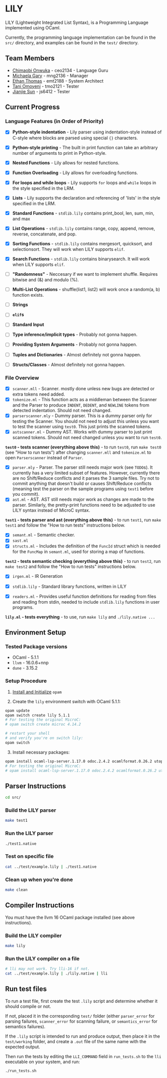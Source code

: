 # LILY

LILY (Lightweight Integrated List Syntax), is a Programming Language implemented using OCaml.

Currently, the programming language implementation can be found in the `src/` directory, and examples can be found in the `test/` directory.

## Team Members

- [Chimaobi Onwuka](https://github.com/chimaobionwuka) - ceo2134 - Language Guru
- [Michaela Gary](https://github.com/michaelagary) - mng2136 - Manager
- [Ethan Thomas](https://github.com/ethmth) - emt2188 - System Architect
- [Tani Omoyeni](https://github.com/tmo2121) - tmo2121 - Tester
- [Jianjie Sun](https://github.com/cszswx) - js6412 - Tester

## Current Progress

### Language Features (in Order of Priority)
- [x] **Python-style indentation** - Lily parser using indentation-style instead of C-style
where blocks are parsed using special `{}` characters.
- [x] **Python-style printing** - The built in print function can take an arbitrary number of arguments to print in Python-style.
- [x] **Nested Functions** - Lily allows for nested functions.
- [x] **Function Overloading** - Lily allows for overloading functions.
- [x] **For loops and while loops** - Lily supports `for` loops and `while` loops in the style specified in the LRM.
- [x] **Lists** - Lily supports the declaration and referencing of 'lists' in the style specified in the LRM.
- [x] **Standard Functions** - `stdlib.lily` contains print_bool, len, sum, min, and max
- [x] **List Operations** - `stdlib.lily` contains range, copy, append, remove, reverse, concatenate, and pop.
- [x] **Sorting Functions** - `stdlib.lily` contains mergesort, quicksort, and selectionsort. They will work when LILY supports `elif`.
- [x] **Search Functions** - `stdlib.lily` contains binarysearch. It will work when LILY supports `elif`.
- [ ] **"Randomness"** - Neccesary if we want to implement shuffle. Requires bitwise and (&) and modulo (%).
- [ ] **Multi-List Operations** - shuffle(list1, list2) will work once a random(a, b) function exists.
- [ ] **Strings** 
- [ ] **`elif`s**
- [ ] **Standard Input**
- [ ] **Type inference/implicit types** - Probably not gonna happen.
- [ ] **Providing System Arguments** - Probably not gonna happen.
- [ ] **Tuples and Dictionaries** - Almost definitely not gonna happen.
- [ ] **Structs/Classes** - Almost definitely not gonna happen.


### File Overview

- [x] `scanner.mll` - Scanner. mostly done unless new bugs are detected or extra tokens need added.
- [x] `tokenize.ml` - This function acts as a middleman between the Scanner and the Parser to produce `INDENT`, `DEDENT`, and `NEWLINE` tokens from detected indentation. Should not need changed.
- [x] `parserscanner.mly` - Dummy parser. This is a dummy parser only for testing the Scanner. You should not need to adjust this unless you want to test the scanner using `test0`. This just prints the scanned tokens.
- [x] `astscanner.ml` - Dummy AST. Works with dummy parser to just print scanned tokens. Should not need changed unless you want to run `test0`.

**`test0` - tests scanner (everything above this)** - to run `test0`, run `make test0` (see "How to run tests") after changing `scanner.mll` and `tokenize.ml` to open `Parserscanner` instead of `Parser`.

- [x] `parser.mly` - Parser. The parser still needs major work (see `TODO`s). It currently has a very limited subset of features. However, currently there are no Shift/Reduce conflicts and it parses the 3 sample files. Try not to commit anything that doesn't build or causes Shift/Reduce conflicts (meaning test the parser on the sample programs using `test1` before you commit).
- [x] `ast.ml` - AST. AST still needs major work as changes are made to the parser. Similarly, the pretty-print functions need to be adjusted to use LILY syntax instead of MicroC syntax.

**`test1` - tests parser and ast (everything above this)** - to run `test1`, run `make test1` and follow the "How to run tests" instructions below.

- [x] `semant.ml` - Semantic checker.
- [x] `sast.ml`
- [x] `structs.ml` - Includes the definition of the `FuncId` struct which is needed for the `FuncMap` in `semant.ml`, used for storing a map of functions.

**`test2` - tests semantic checking (everything above this)** - to run `test2`, run `make test2` and follow the "How to run tests" instructions below.

- [x] `irgen.ml` - IR Generation
- [x] `stdlib.lily` - Standard library functions, written in LILY
- [x] `readers.ml` - Provides useful function definitions for reading from files and reading from stdin, needed to include `stdlib.lily` functions in user programs.


**`lily.ml` - tests everything** - to use, run `make lily` and `./lily.native ...`

## Environment Setup

### Tested Package versions
- OCaml - 5.1.1
- `llvm` - 16.0.6+nnp
- `dune` - 3.15.2

### Setup Procedure
1. [Install and Initialize](https://ocaml.org/docs/installing-ocaml) `opam`

2. Create the `lily` environment switch with OCaml 5.1.1:
```sh
opam update
opam switch create lily 5.1.1
# For testing the original MicroC:
# opam switch create microc 4.14.2

# restart your shell
# and verify you're on switch lily:
opam switch
```

3. Install necessary packages:

```sh
opam install ocaml-lsp-server.1.17.0 odoc.2.4.2 ocamlformat.0.26.2 utop.2.14.0 dune.3.15.2 llvm.16.0.6+nnp
# For testing the original MicroC:
# opam install ocaml-lsp-server.1.17.0 odoc.2.4.2 ocamlformat.0.26.2 utop.2.14.0 dune.3.15.2 llvm.14.0.6
```

## Parser Instructions

```sh
cd src/
```

### Build the LILY parser

```sh
make test1
```

### Run the LILY parser

```sh
./test1.native
```

### Test on specific file

```sh
cat ../test/example.lily | ./test1.native
```

### Clean up when you're done

```sh
make clean
```

## Compiler Instructions

You must have the llvm 16 OCaml package installed (see above instructions).

### Build the LILY compiler

```sh
make lily
```

### Run the LILY compiler on a file

```sh
# lli may not work. Try lli-16 if not.
cat ../test/example.lily | ./lily.native | lli
```

## Run test files

To run a test file, first create the test `.lily` script and determine whether it should compile or not. 

If not, placed it in the corresponding `test/` folder (either `parser_error` for parsing failures, `scanner_error` for scanning failure, or `semantics_error` for semantics failures).

If the `.lily` script is intended to run and produce output, then place it in the `test/working` folder, and create a `.out` file of the same name with the expected output.

Then run the tests by editing the `LLI_COMMAND` field in `run_tests.sh` to the `lli` executable on your system, and run:

```sh
./run_tests.sh
```
